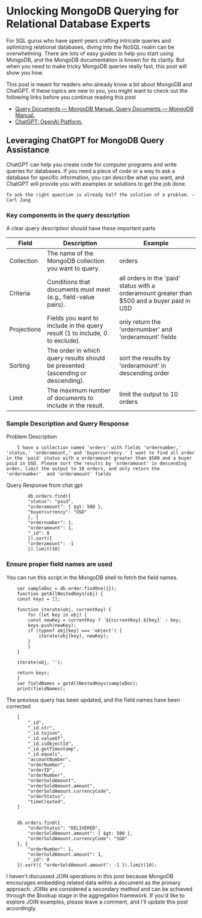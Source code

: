 
# Unlocking MongoDB Querying for Relational Database Experts

For SQL gurus who have spent years crafting intricate queries and optimizing relational databases, diving into the NoSQL realm can be overwhelming. There are lots of easy guides to help you start using MongoDB, and the MongoDB documentation is known for its clarity. But when you need to make tricky MongoDB queries really fast, this post will show you how.

This post is meant for readers who already know a bit about MongoDB and ChatGPT. If these topics are new to you, you might want to check out the following links before you continue reading this post
- [Query Documents — MongoDB Manual. Query Documents — MongoDB Manual.]( https://www.mongodb.com/docs/manual/tutorial/query-documents/)
- [ChatGPT: OpenAI Platform.]( https://platform.openai.com/docs/models/chatgpt)

## Leveraging ChatGPT for MongoDB Query Assistance

ChatGPT can help you create code for computer programs and write queries for databases. If you need a piece of code or a way to ask a database for specific information, you can describe what you want, and ChatGPT will provide you with examples or solutions to get the job done.

`To ask the right question is already half the solution of a problem. — Carl Jung`

### Key components in the query description

A clear query description should have these important parts

|Field	|Description| Example|
|-------|-----------|--------|
|Collection	|The name of the MongoDB collection you want to query.|orders|
|Criteria|	Conditions that documents must meet (e.g., field-value pairs).|all orders in the 'paid' status with a orderamount greater than $500 and a buyer paid in USD|
|Projections|Fields you want to include in the query result (1 to include, 0 to exclude).|only return the 'ordernumber'  and 'orderamount' fields|
|Sorting|	The order in which query results should be presented (ascending or descending).| sort the results by 'orderamount' in descending order|
|Limit|	The maximum number of documents to include in the result.|limit the output to 10 orders|

### Sample Description and Query Response

Problem Description

    	I have a collection named 'orders' with fields 'ordernumber,' 'status,' 'orderamount,' and 'buyercurrency.' I want to find all order in the 'paid' status with a orderamount greater than $500 and a buyer paid in USD. Please sort the results by 'orderamount' in descending order, limit the output to 10 orders, and only return the 'ordernumber'  and 'orderamount' fields


Query Response from chat gpt

            db.orders.find({
            "status": "paid",
            "orderamount": { $gt: 500 },
            "buyercurrency": "USD"
            }, {
            "ordernumber": 1,
            "orderamount": 1,
            "_id": 0
            }).sort({
            "orderamount": -1
            }).limit(10)

### Ensure proper field names are used 

You can run this script in the MongoDB shell to fetch the field names.

        var sampleDoc = db.order.findOne({});
        function getAllNestedKeys(obj) {
        const keys = [];

        function iterate(obj, currentKey) {
            for (let key in obj) {
            const newKey = currentKey ? `${currentKey}.${key}` : key;
            keys.push(newKey);
            if (typeof obj[key] === 'object') {
                iterate(obj[key], newKey);
            }
            }
        }

        iterate(obj, '');

        return keys;
        }
        var fieldNames = getAllNestedKeys(sampleDoc);
        print(fieldNames);

The previous query has been updated, and the field names have been corrected

        [
            "_id",
            "_id.str",
            "_id.tojson",
            "_id.valueOf",
            "_id.isObjectId",
            "_id.getTimestamp",
            "_id.equals",
            "accountNumber",
            "orderNumber",
            "orderID",
            "orderNumber",
            "orderSoldAmount",
            "orderSoldAmount.amount",
            "orderSoldAmount.currencyCode",
            "orderStatus",
            "timeCreated",
        ]


        db.orders.find({
            "orderStatus": "DELIVERED",
            "orderSoldAmount.amount": { $gt: 500 },
            "orderSoldAmount.currencyCode": "SGD"
        }, {
            "orderNumber": 1,
            "orderSoldAmount.amount": 1,
            "_id": 0
        }).sort({ "orderSoldAmount.amount": -1 }).limit(10);


I haven't discussed JOIN operations in this post because MongoDB encourages embedding related data within a document as the primary approach. JOINs are considered a secondary method and can be achieved through the $lookup stage in the aggregation framework. If you'd like to explore JOIN examples, please leave a comment, and I'll update this post accordingly.